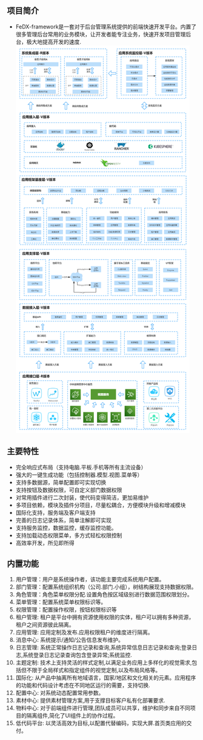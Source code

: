 
## **项目简介**

- FeDX-framework是一套对于后台管理系统提供的前端快速开发平台。内置了很多管理后台常用的业务模块，让开发者能专注业务，快速开发项目管理后台，极大地提高开发的速度.
![系统架构图](../images/FeDX-framework-V版本规划.png)

## **主要特性**

- 完全响应式布局（支持电脑.平板.手机等所有主流设备）
- 强大的一键生成功能（包括控制器.模型.视图.菜单等）
- 支持多数据源，简单配置即可实现切换
- 支持按钮及数据权限，可自定义部门数据权限
- 对常用插件进行二次封装，使代码变得简洁，更加易维护
- 多项目依赖，模块及插件分项目，尽量松耦合，方便模块升级和增减模块
- 国际化支持，服务端及客户端支持
- 完善的日志记录体系，简单注解即可实现
- 支持服务监控，数据监控，缓存监控功能。
- 支持加载动态权限菜单，多方式轻松权限控制
- 高效率开发，所见即所得

## **内置功能**

1. 用户管理：用户是系统操作者，该功能主要完成系统用户配置。
2. 部门管理：配置系统组织机构（公司.部门.小组），树结构展现支持数据权限。
3. 角色管理：角色菜单权限分配.设置角色按区域级别进行数据范围权限划分。
4. 菜单管理：配置系统菜单权限标识等。
5. 权限管理：配置操作权限，按钮权限标识等
6. 租户管理: 租户是平台中拥有资源使用权限的实体，租户可以拥有多种资源，租户之间资源彼此隔离。
7. 应用管理: 应用定制及发布.应用权限租户的维度进行隔离。
8. 消息中心: 系统提示/通知/公告信息发布维护。
9. 日志管理: 系统正常操作日志记录和查询,系统异常信息日志记录和查询;登录日志,系统登录日志记录查询包含登录异常;系统监控.
10. 主题定制: 技术上支持灵活的样式定制,以满足业务应用上多样化的视觉需求,包括但不限于全局样式和指定组件的视觉定制,以及布局风格等。
11. 国际化: 从产品中抽离所有地域语言，国家/地区和文化相关的元素。应用程序的功能和代码设计考虑在不同地区运行的需要，支持切换.
12. 配置中心: 对系统动态配置常用参数。
13. 素材中心: 提供素材管理方案,用于支撑目标客户私有化部署要求.
14. 物料中心: 对于前端组件进行管理,团队成员可以共享，维护和同步来自不同项目的隔离组件,简化了UI组件上的协作过程。
15. 低代码平台: 以灵活高效为目标,以配置代替编码，实现大屏.首页类应用的交付。
